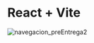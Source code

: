 # React + Vite


![navegacion_preEntrega2](https://github.com/jpodesta8/preEntrega2-Podesta/assets/152998780/dbdd28b7-3634-43c3-bda2-b34de37ea806)


